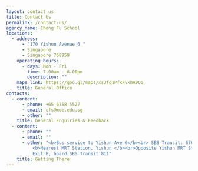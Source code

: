 ```yaml
---
layout: contact_us
title: Contact Us
permalink: /contact-us/
agency_name: Chong Fu School
locations:
  - address:
      - "170 Yishun Avenue 6 "
      - Singapore
      - Singapore 768959
    operating_hours:
      - days: Mon - Fri
        time: 7.00am - 6.00pm
        description: ""
    maps_link: https://goo.gl/maps/xsJfq1PfKFvkmA9Q6
    title: General Office
contacts:
  - content:
      - phone: +65 6758 5527
      - email: cfs@moe.edu.sg
      - other: ""
    title: General Enquiries & Feedback
  - content:
      - phone: ""
      - email: ""
      - other: "<b>Bus service to Yishun Ave 6</b><br> SBS Transit: 670, 811, 811T  <br>
          <b>Nearest MRT Station, Yishun </b><br>Opposite Yishun MRT Station
          Exit B, board SBS Transit 811"
    title: Getting There
---
```

